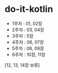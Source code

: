 
# do-it-kotlin

- 1주차 : 01, 02장
- 2주차 : 03, 04장
- 3주차 : 5장
- 4주차 : 06, 07장
- 5주차 : 08, 09장
- 6주차 : 10장, 11장

[12, 13, 14장 보류]
